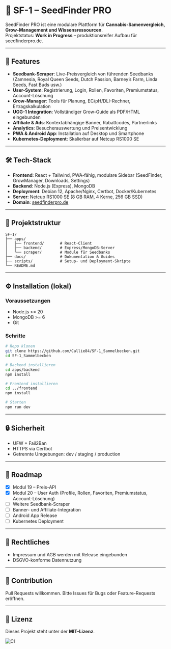 # 🌱 SF-1 – SeedFinder PRO

SeedFinder PRO ist eine modulare Plattform für **Cannabis-Samenvergleich, Grow-Management und Wissensressourcen**.  
Projektstatus: **Work in Progress** – produktionsreifer Aufbau für seedfinderpro.de.

---

## 🚀 Features

- **Seedbank-Scraper**: Live-Preisvergleich von führenden Seedbanks (Zamnesia, Royal Queen Seeds, Dutch Passion, Barney’s Farm, Linda Seeds, Fast Buds usw.)
- **User-System**: Registrierung, Login, Rollen, Favoriten, Premiumstatus, Account-Löschung
- **Grow-Manager**: Tools für Planung, EC/pH/DLI-Rechner, Ertragskalkulation
- **UGG-1 Integration**: Vollständiger Grow-Guide als PDF/HTML eingebunden
- **Affiliate & Ads**: Kontextabhängige Banner, Rabattcodes, Partnerlinks
- **Analytics**: Besucherauswertung und Preisentwicklung
- **PWA & Android App**: Installation auf Desktop und Smartphone
- **Kubernetes-Deployment**: Skalierbar auf Netcup RS1000 SE

---

## 🛠️ Tech-Stack

- **Frontend**: React + Tailwind, PWA-fähig, modulare Sidebar (SeedFinder, GrowManager, Downloads, Settings)
- **Backend**: Node.js (Express), MongoDB
- **Deployment**: Debian 12, Apache/Nginx, Certbot, Docker/Kubernetes
- **Server**: Netcup RS1000 SE (8 GB RAM, 4 Kerne, 256 GB SSD)
- **Domain**: [seedfinderpro.de](https://seedfinderpro.de)

---

## 📂 Projektstruktur

```
SF-1/
├── apps/
│   ├── frontend/       # React-Client
│   ├── backend/        # Express/MongoDB-Server
│   └── scraper/        # Module für Seedbanks
├── docs/               # Dokumentation & Guides
├── scripts/            # Setup- und Deployment-Skripte
└── README.md
```

---

## ⚙️ Installation (lokal)

### Voraussetzungen

- Node.js >= 20
- MongoDB >= 6
- Git

### Schritte

```bash
# Repo klonen
git clone https://github.com/Callie84/SF-1_Sammelbecken.git
cd SF-1_Sammelbecken

# Backend installieren
cd apps/backend
npm install

# Frontend installieren
cd ../frontend
npm install

# Starten
npm run dev
```

---

## 🔒 Sicherheit

- UFW + Fail2Ban
- HTTPS via Certbot
- Getrennte Umgebungen: dev / staging / production

---

## 📌 Roadmap

- [x] Modul 19 – Preis-API
- [x] Modul 20 – User Auth (Profile, Rollen, Favoriten, Premiumstatus, Account-Löschung)
- [ ] Weitere Seedbank-Scraper
- [ ] Banner- und Affiliate-Integration
- [ ] Android App Release
- [ ] Kubernetes Deployment

---

## 📜 Rechtliches

- Impressum und AGB werden mit Release eingebunden
- DSGVO-konforme Datennutzung

---

## 🤝 Contribution

Pull Requests willkommen. Bitte Issues für Bugs oder Feature-Requests eröffnen.

---

## 📄 Lizenz

Dieses Projekt steht unter der **MIT-Lizenz**.

![CI](https://github.com/Callie84/SF-1_Sammelbecken/actions/workflows/run.yml/badge.svg)

